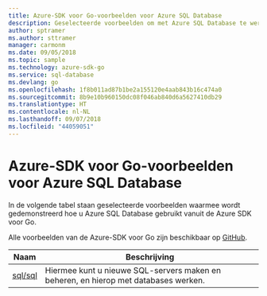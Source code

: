 ```yaml
---
title: Azure-SDK voor Go-voorbeelden voor Azure SQL Database
description: Geselecteerde voorbeelden om met Azure SQL Database te werken met behulp van de Azure-SDK voor Go.
author: sptramer
ms.author: sttramer
manager: carmonm
ms.date: 09/05/2018
ms.topic: sample
ms.technology: azure-sdk-go
ms.service: sql-database
ms.devlang: go
ms.openlocfilehash: 1f8b011ad87b1be2a155120e4aab843b16c474a0
ms.sourcegitcommit: 8b9e10b960150dc08f046ab840d6a5627410db29
ms.translationtype: HT
ms.contentlocale: nl-NL
ms.lasthandoff: 09/07/2018
ms.locfileid: "44059051"
---
```

# <a name="azure-sdk-for-go-samples-for-azure-sql-database"></a>Azure-SDK voor Go-voorbeelden voor Azure SQL Database

In de volgende tabel staan geselecteerde voorbeelden waarmee wordt gedemonstreerd hoe u Azure SQL Database gebruikt vanuit de Azure SDK voor Go.

Alle voorbeelden van de Azure-SDK voor Go zijn beschikbaar op [GitHub](https://github.com/Azure-Samples/azure-sdk-for-go-samples).

| Naam | Beschrijving |
|------|-------------|
| [sql/sql](https://github.com/Azure-Samples/azure-sdk-for-go-samples/blob/master/sql/sql.go) | Hiermee kunt u nieuwe SQL-servers maken en beheren, en hierop met databases werken. |

